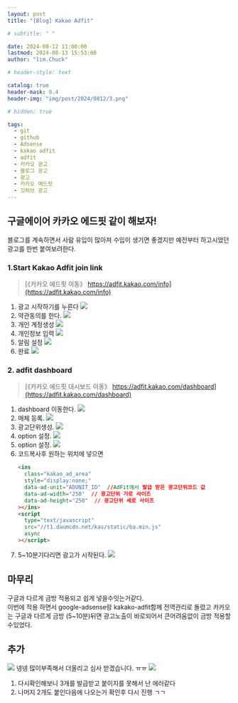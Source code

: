 ```yaml
---
layout: post
title: "[Blog] Kakao Adfit"

# subtitle: " "

date: 2024-08-12 11:00:00
lastmod: 2024-08-13 15:53:00
author: "lim.Chuck"

# header-style: text

catalog: true
header-mask: 0.4
header-img: "img/post/2024/0812/3.png"

# hidden: true

tags:
  - git
  - github
  - Adsense
  - kakao adfit
  - adfit
  - 카카오 광고
  - 블로그 광고
  - 광고
  - 카카오 애드핏
  - 깃허브 광고
---
```


## 구글에이어 카카오 에드핏 같이 해보자!

블로그를 계속하면서 사람 유입이 많아져 수입이 생기면 좋겠지만 예전부터 하고시었던 광고를 한번 붙여보려한다.

### 1.Start Kakao Adfit join link

> [《카카오 에드핏 이동》 https://adfit.kakao.com/info](https://adfit.kakao.com/info)

1. 광고 시작하기를 누른다
   ![](/img/post/2024/0812/1-1.png)
2. 약관동의를 한다.
   ![](/img/post/2024/0812/1-2.png)
3. 개인 계정생성
   ![](/img/post/2024/0812/1-3.png)
4. 개인정보 입력
   ![](/img/post/2024/0812/1-4.png)
5. 알림 설정
   ![](/img/post/2024/0812/1-5.png)
6. 완료
   ![](/img/post/2024/0812/1-6.png)

### 2. adfit dashboard

> [《카카오 에드핏 대시보드 이동》 https://adfit.kakao.com/dashboard](https://adfit.kakao.com/dashboard)

1. dashboard 이동한다.
   ![](/img/post/2024/0812/2-1.png)
2. 매체 등록.
   ![](/img/post/2024/0812/2-2.png)
3. 광고단위생성.
   ![](/img/post/2024/0812/2-3.png)
4. option 설정.
   ![](/img/post/2024/0812/2-4.png)
5. option 설정.
   ![](/img/post/2024/0812/2-5.png)
6. 코드복사후 원하는 위치에 넣으면
   ```html
   <ins
     class="kakao_ad_area"
     style="display:none;"
     data-ad-unit="ADUNIT_ID"  //AdFit에서 발급 받은 광고단위코드 값
     data-ad-width="250"  // 광고단위 가로 사이즈
     data-ad-height="250"  // 광고단위 세로 사이즈
   ></ins>
   <script
     type="text/javascript"
     src="//t1.daumcdn.net/kas/static/ba.min.js"
     async
   ></script>
   ```
7. 5~10분기다리면 광고가 시작된다.
   ![](/img/post/2024/0812/2-7.png)

## 마무리

구글과 다르게 금방 적용되고 쉽게 넣을수잇는거같다.<br/>
이번에 적용 하면서 google-adsense랑 kakako-adfit함께 전역관리로 돌렸고 카카오는 구글과 다르게 금방 (5~10분)뒤면 광고노출이 바로되어서 큰어려움없이 금방 적용할수있었다.

## 추가

![](/img/post/2024/0812/3.png)
넹넹 많이부족해서 더올리고 심사 받겠습니다. ㅠㅠ
![](/img/post/2024/0812/3-1.png)

1. 다시확인해보니 3개를 발급받고 붙이지를 못해서 난 에러같다
2. 나머지 2개도 붙인다음에 나오는거 확인후 다시 진행 ㄱㄱ

